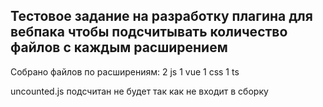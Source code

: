 ## Тестовое задание на разработку плагина для вебпака чтобы подсчитывать количество файлов с каждым расширением

Собрано файлов по расширениям:
2 js
1 vue
1 css
1 ts

uncounted.js подсчитан не будет так как не входит в сборку